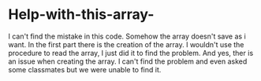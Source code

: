 # Help-with-this-array-
I can't find the mistake in this code. Somehow the array doesn't save as i want.
In the first part there is the creation of the array. I wouldn't use the procedure to read the array, I just did it to find the problem. 
And yes, ther is an issue when creating the array. I can't find the problem and even asked some classmates but we were unable to find it.
